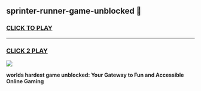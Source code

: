
## sprinter-runner-game-unblocked 👋
<h3>
<a href="https://premium.freeplayer.one?title=sprinter-runner-game-unblocked&ref=14F">CLICK TO PLAY</a></h3>
<hr>

<h3>
<a href="https://premium.freeplayer.one?title=sprinter-runner-game-unblocked&ref=14F">CLICK 2 PLAY</a>
  
</h3>

<a href="https://premium.freeplayer.one?title=sprinter-runner-game-unblocked&ref=12F/"><img src="https://clearcache.store/games.png"></a>


**worlds hardest game unblocked: Your Gateway to Fun and Accessible Online Gaming**
